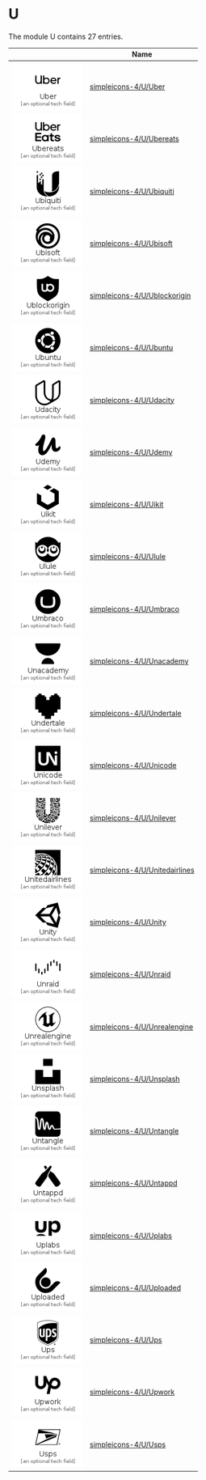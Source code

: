 # U

The module U contains 27 entries.



| |Name|
|:---:|---|
|![Uber](../simpleicons-4/U/Uber.element.png)|[simpleicons-4/U/Uber](../simpleicons-4/U/Uber.md)
|![Ubereats](../simpleicons-4/U/Ubereats.element.png)|[simpleicons-4/U/Ubereats](../simpleicons-4/U/Ubereats.md)
|![Ubiquiti](../simpleicons-4/U/Ubiquiti.element.png)|[simpleicons-4/U/Ubiquiti](../simpleicons-4/U/Ubiquiti.md)
|![Ubisoft](../simpleicons-4/U/Ubisoft.element.png)|[simpleicons-4/U/Ubisoft](../simpleicons-4/U/Ubisoft.md)
|![Ublockorigin](../simpleicons-4/U/Ublockorigin.element.png)|[simpleicons-4/U/Ublockorigin](../simpleicons-4/U/Ublockorigin.md)
|![Ubuntu](../simpleicons-4/U/Ubuntu.element.png)|[simpleicons-4/U/Ubuntu](../simpleicons-4/U/Ubuntu.md)
|![Udacity](../simpleicons-4/U/Udacity.element.png)|[simpleicons-4/U/Udacity](../simpleicons-4/U/Udacity.md)
|![Udemy](../simpleicons-4/U/Udemy.element.png)|[simpleicons-4/U/Udemy](../simpleicons-4/U/Udemy.md)
|![Uikit](../simpleicons-4/U/Uikit.element.png)|[simpleicons-4/U/Uikit](../simpleicons-4/U/Uikit.md)
|![Ulule](../simpleicons-4/U/Ulule.element.png)|[simpleicons-4/U/Ulule](../simpleicons-4/U/Ulule.md)
|![Umbraco](../simpleicons-4/U/Umbraco.element.png)|[simpleicons-4/U/Umbraco](../simpleicons-4/U/Umbraco.md)
|![Unacademy](../simpleicons-4/U/Unacademy.element.png)|[simpleicons-4/U/Unacademy](../simpleicons-4/U/Unacademy.md)
|![Undertale](../simpleicons-4/U/Undertale.element.png)|[simpleicons-4/U/Undertale](../simpleicons-4/U/Undertale.md)
|![Unicode](../simpleicons-4/U/Unicode.element.png)|[simpleicons-4/U/Unicode](../simpleicons-4/U/Unicode.md)
|![Unilever](../simpleicons-4/U/Unilever.element.png)|[simpleicons-4/U/Unilever](../simpleicons-4/U/Unilever.md)
|![Unitedairlines](../simpleicons-4/U/Unitedairlines.element.png)|[simpleicons-4/U/Unitedairlines](../simpleicons-4/U/Unitedairlines.md)
|![Unity](../simpleicons-4/U/Unity.element.png)|[simpleicons-4/U/Unity](../simpleicons-4/U/Unity.md)
|![Unraid](../simpleicons-4/U/Unraid.element.png)|[simpleicons-4/U/Unraid](../simpleicons-4/U/Unraid.md)
|![Unrealengine](../simpleicons-4/U/Unrealengine.element.png)|[simpleicons-4/U/Unrealengine](../simpleicons-4/U/Unrealengine.md)
|![Unsplash](../simpleicons-4/U/Unsplash.element.png)|[simpleicons-4/U/Unsplash](../simpleicons-4/U/Unsplash.md)
|![Untangle](../simpleicons-4/U/Untangle.element.png)|[simpleicons-4/U/Untangle](../simpleicons-4/U/Untangle.md)
|![Untappd](../simpleicons-4/U/Untappd.element.png)|[simpleicons-4/U/Untappd](../simpleicons-4/U/Untappd.md)
|![Uplabs](../simpleicons-4/U/Uplabs.element.png)|[simpleicons-4/U/Uplabs](../simpleicons-4/U/Uplabs.md)
|![Uploaded](../simpleicons-4/U/Uploaded.element.png)|[simpleicons-4/U/Uploaded](../simpleicons-4/U/Uploaded.md)
|![Ups](../simpleicons-4/U/Ups.element.png)|[simpleicons-4/U/Ups](../simpleicons-4/U/Ups.md)
|![Upwork](../simpleicons-4/U/Upwork.element.png)|[simpleicons-4/U/Upwork](../simpleicons-4/U/Upwork.md)
|![Usps](../simpleicons-4/U/Usps.element.png)|[simpleicons-4/U/Usps](../simpleicons-4/U/Usps.md)

